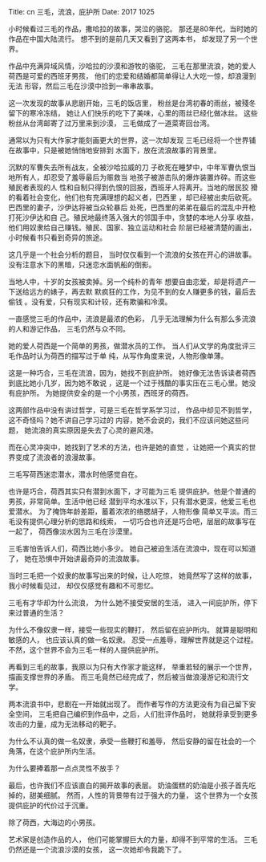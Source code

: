 Title: cn 三毛，流浪，庇护所
Date: 2017 1025


小时候看过三毛的作品，撒哈拉的故事，哭泣的骆驼。
那还是80年代，当时她的作品在中国大陆流行。
想不到的是前几天又看到了这两本书，
却发现了另一个世界。

作品中充满异域风情，沙哈拉的沙漠和游牧的骆驼，
三毛在那里流浪，她的爱人荷西是可爱的西班牙男孩，
他们的恋爱和结婚都简单得让人大吃一惊，却浪漫到无法
形容，然后三毛在沙漠中捡到一串串故事。

这一次发现的故事从悲剧开始，三毛的饭店里，
粉丝是台湾初春的雨丝，被殘冬留下的寒冷冻结，
她让人们快乐的吃下了美味，心里的雨丝已经化做冰丝。
这些粉丝从台湾邮寄了过万里来到沙漠，
三毛做成了一道菜寄回台湾。

通常以为只有大作家才能刻画更大的世界，这一次却发现
三毛已经将一个世界铺在故事中，只是被她悄悄地安排到
水面下，放在流浪故事的背景里。

沉默的军曹失去所有战友，全被沙哈拉威的刀
子砍死在睡梦中，中年军曹仇恨当地所有人，却忍受了羞辱最后为赈救当
地孩子被游击队的爆炸装置炸碎。而这些殖民者表现的人
性和自制只得到仇恨的回报，西班牙人将离开。当地的居民狡
猾的看着社会变化，他们也有充满理想的起义者，巴西里
，却已经被出卖后砍死。巴西里的妻子，沙伊达将被当众轮暴后
处死，巴西里的弟弟在最后的混乱中开枪打死沙伊达和自
己。殖民地最终落入强大的邻国手中，贪婪的本地人分享
收益，他们用奴隶给自己赚钱。殖民、国家、独立运动和社会
阶层已经被清楚的画出，小时候看书只看到奇异的旅途。

这几乎是一个社会分析的题目，
当时仅仅看到一个流浪的女孩在开心的讲故事。
没有注意水下的黑暗，只迷恋水面帆船的倒影。

当地人中，十岁的女孩被卖掉。另一个纯朴的青年
想要自由恋爱，却是将遗产一下送给远方的婊子，再去默
默疯狂的工作，为见不到的女人赚更多的钱，最后去偷钱
。没有爱，只有现实和计较，还有欺骗和冷漠。

一直感觉三毛的作品中，流浪是最浓的色彩，
几乎无法理解为什么有那么多流浪的人和游记作品，
三毛仍然与众不同。

她的爱人荷西是一个简单的男孩，做潜水员的工作。
当人们从文学的角度批评三毛作品时认为荷西的描写过于单
纯，从写作角度来说，人物形像单薄。

这是一种巧合，三毛在流浪，因为，她找不到庇护所。
她好像无法告诉读者荷西到底比她小几岁，因为她不敢说
，这是一个过于残酷的事实压在三毛心里。她没有庇护所。
为她提供安全的是一个小男孩，西班牙的荷西。

这两部作品中没有讲过哲学，可是三毛在哲学系学习过，
作品中却见不到哲学，这不奇怪吗？她不讲自己学习过的
内容，她不会说的，我们不应该问她这些问题，
她流浪的真实原因是失去了心灵的避风港。

而在心灵冲突中，她找到了艺术的方法，也许是她的直觉
，让她把一个真实的世界变成了流浪者的浪漫故事。

三毛写荷西迷恋潜水，潜水时他感觉自在。

也许是巧合，荷西其实只有潜到水面下，才可能为三毛
提供庇护。他是个普通的男孩，非常简单。生活中他已经
潜到平均水准以下，只有潜水更深，他爱三毛也爱潜水。
为了掩饰年龄差距，蓄着浓浓的络腮胡子，人物形像
简单又平淡。而三毛没有提供心理分析的思路和线索，
一切巧合也许还是巧合吧，层层的故事写在一起了，
荷西像淡水因为三毛在沙漠里。

三毛害怕告诉人们，荷西比她小多少。
她自己被迫生活在流浪中，现在可以知道了，
她在恐惧中开始讲最奇异的流浪故事。

当时三毛把一个奴隶的故事写出来的时候，让人吃惊，
她竟然写了这样的故事，我小时候看见过，
却仅仅感觉有趣和不可思忆。

三毛有才华却为什么流浪，
为什么她不接受安居的生活，
进入一间庇护所，停下来过普通的生活？

为什么不像奴隶一样，接受一些现实的鞭打，
然后留在庇护所内。 就算是聪明和敏感的人，
也应该认真的做一名奴隶。
忍受一点羞辱，理解世界就是这个过程。
不然，这个世界不会为三毛一样的人提供庇护所。

再看到三毛的故事，我原以为只有大作家才能这样，
举重若轻的展示一个世界，描画支撑世界的矛盾。
而三毛竟然已经完成了，然后被当做浪漫游记和流行文学。

两本流浪书中，悲剧在一开始就出现了。
而作者写作的方法更没有为自己留下安全空间，
三毛把自己编织到作品中，之后，人们批评作品时，
她就将承受到更多攻击的力量，成为无法移动的靶子。

为什么不认真的做一名奴隶，承受一些鞭打和羞辱，
然后安静的留在社会的一个角落，在这个庇护所内生活。

为什么要捧着那一点点灵性不放手？

最后，也许我们不应该直白的揭开故事的表层。
奶油蛋糕的奶油是小孩子首先吃掉的，甜美细腻。
然而，人性的背景带有过于强大的力量，
这个世界为一个女孩提供庇护的代价过于沉重。

除了荷西，大海边的小男孩。

艺术家是创造作品的人，
他们可能掌握巨大的力量，却得不到平常的生活。
三毛仍然还是一个流浪沙漠的女孩，
这一次她却令我跪下了。





<!-- vim: set tw=50 ft=markdown nowrap fdm=marker ignorecase: -->
